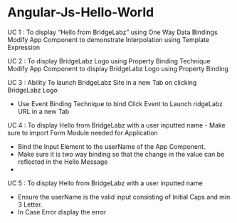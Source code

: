 # Angular-Js-Hello-World
UC 1 : To display “Hello from BridgeLabz” using One Way Data Bindings
Modify App Component to demonstrate Interpolation using Template Expression

UC 2 : To display BridgeLabz Logo using Property Binding Technique
Modify App Component to display BridgeLabz Logo using Property Binding

UC 3 : Ability To launch BridgeLabz Site in a new Tab on clicking BridgeLabz Logo 
- Use Event Binding Technique to bind Click Event to Launch ridgeLabz URL in a new Tab

UC 4 : To display Hello from BridgeLabz
with a user inputted name - Make sure to import Form Module needed for
Application
- Bind the Input Element to the userName of the App Component.
- Make sure it is two way binding so that the change in the value can be reflected in the Hello Message
- 
UC 5 : To display Hello from BridgeLabz with a user inputted name 
- Ensure the userName is the valid input consisting of Initial Caps and min 3 Letter.
- In Case Error display the error
